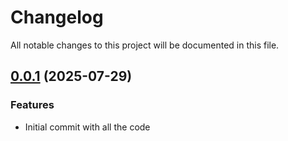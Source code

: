 # Changelog

All notable changes to this project will be documented in this file.

## [0.0.1]() (2025-07-29)

### Features

* Initial commit with all the code
